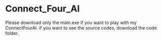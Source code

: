 # Connect_Four_AI
Please download only the main.exe if you want to play with my ConnectFourAI.
if you want to see the source codes, download the code folder.
